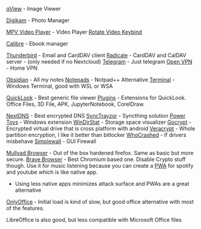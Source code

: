 [qView](https://github.com/jurplel/qView) - Image Viewer 

[Digikam](https://www.digikam.org/) - Photo Manager

[MPV Video Player](https://mpv.io/) - Video Player [Rotate Video Keybind](https://askubuntu.com/questions/1212733/rotate-video-by-a-keyboard-shortcut-in-mpv)

[Calibre](https://calibre-ebook.com/) - Ebook manager



[Thunderbird](https://www.thunderbird.net/en-US/) - Email and CardDAV client
[Radicale](https://github.com/39aldo39/Radicale-DecSync) - CardDAV and CalDAV server - (only needed if no Nextcloud)
[Telegram](https://telegram.org/) - Just telegram
[Open VPN](https://openvpn.net/) - Home VPN

[Obsidian](https://obsidian.md/) - All my notes
[Notepads](https://github.com/0x7c13/Notepads) - Notpad++ Alternative
[Terminal](https://github.com/microsoft/terminal) - Windows Terminal, good with WSL or WSA

[QuickLook](https://github.com/QL-Win/QuickLook) - Best generic file viewer
[Plugins](https://github.com/QL-Win/QuickLook/wiki/Available-Plugins) - Extensions for QuickLook. Office Files, 3D File, APK, JupyterNotebook, CorelDraw.

[NextDNS](https://nextdns.io/) - Best encrypted DNS
[SyncTrayzor](https://github.com/canton7/SyncTrayzor) - Syncthing solution
[Power Toys](https://github.com/microsoft/PowerToys) - Windows extension
[WinDirStat](https://windirstat.net/) - Storage space visualizer
[Gocrypt](https://nuetzlich.net/gocryptfs/) - Encrypted virtual drive that is cross platform with android
[Veracrypt](https://www.veracrypt.fr/en/Home.html) - Whole partition encryption, I like it better than bitlocker
[WhoCrashed](https://www.resplendence.com/whocrashed) - If drivers misbehave
[Simplewall](https://github.com/henrypp/simplewall) - GUI Firewall

[Mullvad Browser](https://github.com/mullvad/mullvad-browser) - Out of the box hardened firefox. Same as basic but more secure.
[Brave Browser](https://brave.com/) - Best Chromium based one. Disable Crypto stuff though. Use it for music listening because you can create a [PWA](https://www.friedrichkurz.me/blog/2022/08/21/pwa-with-brave/) for spotify and youtube which is like native app.
- Using less native apps minimizes attack surface and PWAs are a great alternative

[OnlyOffice](https://www.onlyoffice.com/) - Initial load is kind of slow, but good office alternative with most of the features.

LibreOffice is also good, but less compatible with Microsoft Office files
